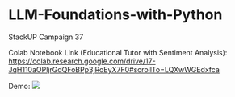 # LLM-Foundations-with-Python
StackUP Campaign 37

Colab Notebook Link (Educational Tutor with Sentiment Analysis): https://colab.research.google.com/drive/17-JqH110aOPljrGdQFoBPp3jRoEyX7F0#scrollTo=LQXwWGEdxfca

Demo:
<img src= "https://github.com/user-attachments/assets/9fab24a6-d4cf-4051-896c-d1a5cf907109"/>

